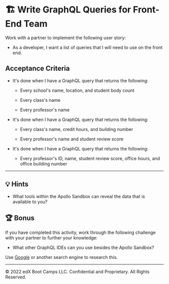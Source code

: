 # 🏗️ Write GraphQL Queries for Front-End Team

Work with a partner to implement the following user story:

* As a developer, I want a list of queries that I will need to use on the front end.

## Acceptance Criteria

* It's done when I have a GraphQL query that returns the following:

  * Every school's name, location, and student body count

  * Every class's name

  * Every professor's name

* It's done when I have a GraphQL query that returns the following:

  * Every class's name, credit hours, and building number

  * Every professor's name and student review score

* It's done when I have a GraphQL query that returns the following:

  * Every professor's ID, name, student review score, office hours, and office building number

---

## 💡 Hints

* What tools within the Apollo Sandbox can reveal the data that is available to you?

## 🏆 Bonus

If you have completed this activity, work through the following challenge with your partner to further your knowledge:

* What other GraphQL IDEs can you use besides the Apollo Sandbox?

Use [Google](https://www.google.com) or another search engine to research this.

---
© 2022 edX Boot Camps LLC. Confidential and Proprietary. All Rights Reserved.

